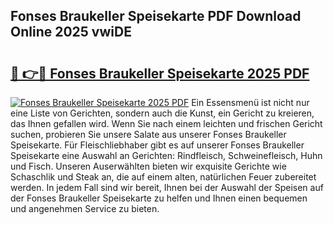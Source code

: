 ## Fonses Braukeller Speisekarte PDF Download Online 2025 vwiDE

# <h2><a href="http://gc5pmf.nevu.top/?p=Fonses+Braukeller+Speisekarte">🔗 👉🔴 Fonses Braukeller Speisekarte 2025 PDF</a></h2>

[![Fonses Braukeller Speisekarte 2025 PDF](https://i.imgur.com/dBaPXMq.png)](http://gc5pmf.nevu.top/?p=Fonses+Braukeller+Speisekarte)
Ein Essensmenü ist nicht nur eine Liste von Gerichten, sondern auch die Kunst, ein Gericht zu kreieren, das Ihnen gefallen wird. Wenn Sie nach einem leichten und frischen Gericht suchen, probieren Sie unsere Salate aus unserer Fonses Braukeller Speisekarte. Für Fleischliebhaber gibt es auf unserer Fonses Braukeller Speisekarte eine Auswahl an Gerichten: Rindfleisch, Schweinefleisch, Huhn und Fisch. Unseren Auserwählten bieten wir exquisite Gerichte wie Schaschlik und Steak an, die auf einem alten, natürlichen Feuer zubereitet werden. In jedem Fall sind wir bereit, Ihnen bei der Auswahl der Speisen auf der Fonses Braukeller Speisekarte zu helfen und Ihnen einen bequemen und angenehmen Service zu bieten.
